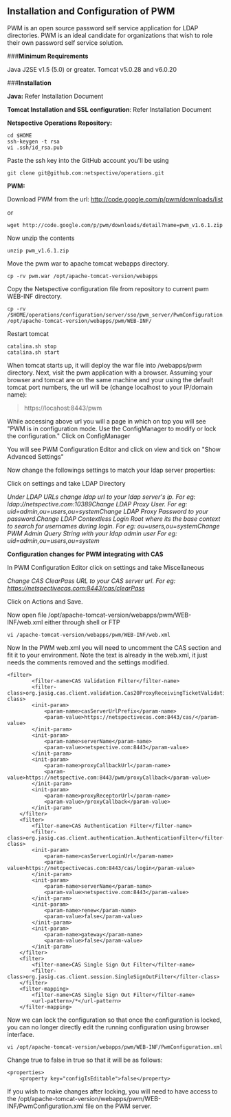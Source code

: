 ## Installation and Configuration of PWMPWM is an open source password self service application for LDAP directories. PWM is an ideal candidate for organizations that wish to role their own password self service solution.###**Minimum Requirements**Java J2SE v1.5 (5.0) or greater.Tomcat v5.0.28 and v6.0.20###**Installation****Java:** Refer Installation Document**Tomcat Installation and SSL configuration**: Refer Installation Document**Netspective Operations Repository:**    cd $HOME    ssh-keygen -t rsa     vi .ssh/id_rsa.pubPaste the ssh key into the GitHub account you'll be using    git clone git@github.com:netspective/operations.git**PWM:**Download PWM from the url: http://code.google.com/p/pwm/downloads/listor     wget http://code.google.com/p/pwm/downloads/detail?name=pwm_v1.6.1.zipNow unzip the contents    unzip pwm_v1.6.1.zipMove the pwm war to apache tomcat webapps directory.    cp -rv pwm.war /opt/apache-tomcat-version/webappsCopy the Netspective configuration file from repository to current pwm WEB-INF directory.    cp -rv /$HOME/operations/configuration/server/sso/pwm_server/PwmConfiguration.xml /opt/apache-tomcat-version/webapps/pwm/WEB-INF/Restart tomcat    catalina.sh stop    catalina.sh startWhen tomcat starts up, it will deploy the war file into /webapps/pwm directory. Next, visit the pwm application with a browser. Assuming your browser and tomcat are on the same machine and your using the default tomcat port numbers, the url will be (change localhost to your IP/domain name):> https://locahost:8443/pwmWhile accessing above url you will a page in which on top you will see "PWM is in configuration mode. Use the ConfigManager to modify or lock the configuration." Click on ConfigManagerYou will see PWM Configuration Editor and click on view and tick on "Show Advanced Settings"Now change the followings settings to match your ldap server properties:Click on settings and take LDAP Directory_Under LDAP URLs change ldap url to your ldap server's ip. For eg: ldap://netspective.com:10389Change LDAP Proxy User. For eg: uid=admin,ou=users,ou=systemChange LDAP Proxy Password to your password.Change LDAP Contextless Login Root where its the base context to search for usernames during login. For eg: ou=users,ou=systemChange PWM Admin Query String with your ldap admin user For eg: uid=admin,ou=users,ou=system_**Configuration changes for PWM integrating with CAS**In PWM Configuration Editor click on settings and take Miscellaneous_Change CAS ClearPass URL to your CAS server url. For eg: https://netspectivecas.com:8443/cas/clearPass_Click on Actions and Save.Now open file /opt/apache-tomcat-version/webapps/pwm/WEB-INF/web.xml either through shell or FTP    vi /apache-tomcat-version/webapps/pwm/WEB-INF/web.xmlNow In the PWM web.xml you will need to uncomment the CAS section and fit it to your environment. Note the text is already in the web.xml, it just needs the comments removed and the settings modified.    <filter>            <filter-name>CAS Validation Filter</filter-name>            <filter-class>org.jasig.cas.client.validation.Cas20ProxyReceivingTicketValidationFilter</filter-class>            <init-param>                <param-name>casServerUrlPrefix</param-name>                <param-value>https://netspectivecas.com:8443/cas/</param-value>            </init-param>            <init-param>                <param-name>serverName</param-name>                <param-value>netspective.com:8443</param-value>            </init-param>            <init-param>                <param-name>proxyCallbackUrl</param-name>                <param-value>https://netspective.com:8443/pwm/proxyCallback</param-value>            </init-param>            <init-param>                <param-name>proxyReceptorUrl</param-name>                <param-value>/proxyCallback</param-value>            </init-param>        </filter>        <filter>            <filter-name>CAS Authentication Filter</filter-name>            <filter-class>org.jasig.cas.client.authentication.AuthenticationFilter</filter-class>            <init-param>                <param-name>casServerLoginUrl</param-name>                <param-value>https://netcpectivecas.com:8443/cas/login</param-value>            </init-param>            <init-param>                <param-name>serverName</param-name>                <param-value>netspective.com:8443</param-value>            </init-param>            <init-param>                <param-name>renew</param-name>                <param-value>false</param-value>            </init-param>            <init-param>                <param-name>gateway</param-name>                <param-value>false</param-value>            </init-param>        </filter>        <filter>            <filter-name>CAS Single Sign Out Filter</filter-name>            <filter-class>org.jasig.cas.client.session.SingleSignOutFilter</filter-class>        </filter>        <filter-mapping>            <filter-name>CAS Single Sign Out Filter</filter-name>            <url-pattern>/*</url-pattern>        </filter-mapping>Now we can lock the configuration so that once the configuration is locked, you can no longer directly edit the running configuration using browser interface.    vi /opt/apache-tomcat-version/webapps/pwm/WEB-INF/PwmConfiguration.xmlChange true to false in <property key="configIsEditable">true</property> so that it will be as follows:    <properties>        <property key="configIsEditable">false</property>If you wish to make changes after locking, you will need to have access to the /opt/apache-tomcat-version/webapps/pwm/WEB-INF/PwmConfiguration.xml file on the PWM server.